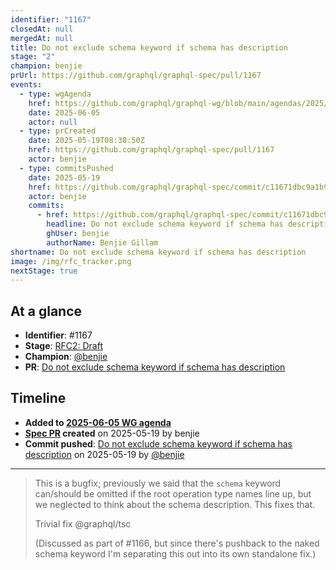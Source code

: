 ```yaml
---
identifier: "1167"
closedAt: null
mergedAt: null
title: Do not exclude schema keyword if schema has description
stage: "2"
champion: benjie
prUrl: https://github.com/graphql/graphql-spec/pull/1167
events:
  - type: wgAgenda
    href: https://github.com/graphql/graphql-wg/blob/main/agendas/2025/06-Jun/05-wg-primary.md
    date: 2025-06-05
    actor: null
  - type: prCreated
    date: 2025-05-19T08:38:50Z
    href: https://github.com/graphql/graphql-spec/pull/1167
    actor: benjie
  - type: commitsPushed
    date: 2025-05-19
    href: https://github.com/graphql/graphql-spec/commit/c11671dbc9a1b93a7e6ba4b95b5dc494ee57fa03
    actor: benjie
    commits:
      - href: https://github.com/graphql/graphql-spec/commit/c11671dbc9a1b93a7e6ba4b95b5dc494ee57fa03
        headline: Do not exclude schema keyword if schema has description
        ghUser: benjie
        authorName: Benjie Gillam
shortname: Do not exclude schema keyword if schema has description
image: /img/rfc_tracker.png
nextStage: true
---
```


## At a glance

- **Identifier**: #1167
- **Stage**: [RFC2: Draft](https://github.com/graphql/graphql-spec/blob/main/CONTRIBUTING.md#stage-2-draft)
- **Champion**: [@benjie](https://github.com/benjie)
- **PR**: [Do not exclude schema keyword if schema has description](https://github.com/graphql/graphql-spec/pull/1167)

<!-- BEGIN_CUSTOM_TEXT -->



<!-- END_CUSTOM_TEXT -->

## Timeline

- **Added to [2025-06-05 WG agenda](https://github.com/graphql/graphql-wg/blob/main/agendas/2025/06-Jun/05-wg-primary.md)**
- **[Spec PR](https://github.com/graphql/graphql-spec/pull/1167) created** on 2025-05-19 by benjie
- **Commit pushed**: [Do not exclude schema keyword if schema has description](https://github.com/graphql/graphql-spec/commit/c11671dbc9a1b93a7e6ba4b95b5dc494ee57fa03) on 2025-05-19 by [@benjie](https://github.com/benjie)

<!-- VERBATIM -->

---

> This is a bugfix; previously we said that the `schema` keyword can/should be omitted if the root operation type names line up, but we neglected to think about the schema description. This fixes that.
> 
> Trivial fix @graphql/tsc
> 
> (Discussed as part of #1166, but since there's pushback to the naked schema keyword I'm separating this out into its own standalone fix.)
